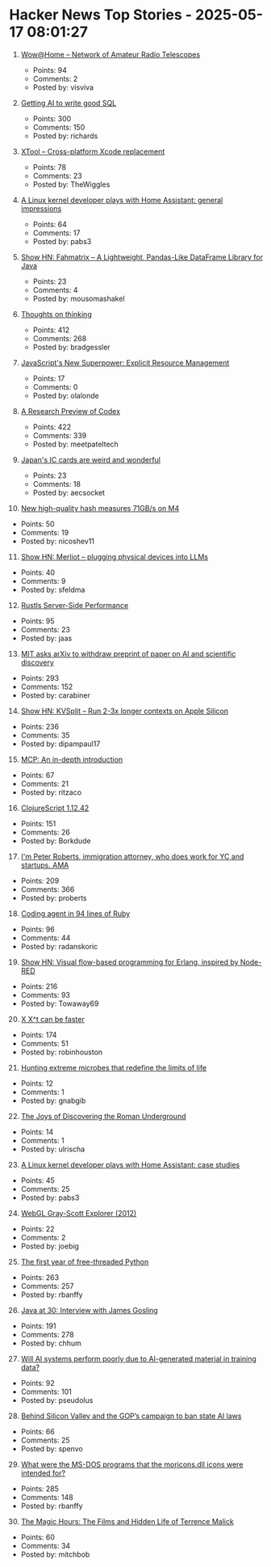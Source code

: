 # Hacker News Top Stories - 2025-05-17 08:01:27

1. [Wow@Home – Network of Amateur Radio Telescopes](https://phl.upr.edu/wow/outreach)
   - Points: 94
   - Comments: 2
   - Posted by: visviva

2. [Getting AI to write good SQL](https://cloud.google.com/blog/products/databases/techniques-for-improving-text-to-sql)
   - Points: 300
   - Comments: 150
   - Posted by: richards

3. [XTool – Cross-platform Xcode replacement](https://github.com/xtool-org/xtool)
   - Points: 78
   - Comments: 23
   - Posted by: TheWiggles

4. [A Linux kernel developer plays with Home Assistant: general impressions](https://lwn.net/SubscriberLink/1017720/7155ecb9602e9ef2/)
   - Points: 64
   - Comments: 17
   - Posted by: pabs3

5. [Show HN: Fahmatrix – A Lightweight, Pandas-Like DataFrame Library for Java](https://github.com/moustafa-nasr/fahmatrix)
   - Points: 23
   - Comments: 4
   - Posted by: mousomashakel

6. [Thoughts on thinking](https://dcurt.is/thinking)
   - Points: 412
   - Comments: 268
   - Posted by: bradgessler

7. [JavaScript's New Superpower: Explicit Resource Management](https://v8.dev/features/explicit-resource-management)
   - Points: 17
   - Comments: 0
   - Posted by: olalonde

8. [A Research Preview of Codex](https://openai.com/index/introducing-codex/)
   - Points: 422
   - Comments: 339
   - Posted by: meetpateltech

9. [Japan's IC cards are weird and wonderful](https://aruarian.dance/blog/japan-ic-cards/)
   - Points: 23
   - Comments: 18
   - Posted by: aecsocket

10. [New high-quality hash measures 71GB/s on M4](https://github.com/Nicoshev/rapidhash)
   - Points: 50
   - Comments: 19
   - Posted by: nicoshev11

11. [Show HN: Merliot – plugging physical devices into LLMs](https://github.com/merliot/hub)
   - Points: 40
   - Comments: 9
   - Posted by: sfeldma

12. [Rustls Server-Side Performance](https://www.memorysafety.org/blog/rustls-server-perf/)
   - Points: 95
   - Comments: 23
   - Posted by: jaas

13. [MIT asks arXiv to withdraw preprint of paper on AI and scientific discovery](https://economics.mit.edu/news/assuring-accurate-research-record)
   - Points: 293
   - Comments: 152
   - Posted by: carabiner

14. [Show HN: KVSplit – Run 2-3x longer contexts on Apple Silicon](https://github.com/dipampaul17/KVSplit)
   - Points: 236
   - Comments: 35
   - Posted by: dipampaul17

15. [MCP: An in-depth introduction](https://www.speakeasy.com/mcp/mcp-tutorial)
   - Points: 67
   - Comments: 21
   - Posted by: ritzaco

16. [ClojureScript 1.12.42](https://clojurescript.org/news/2025-05-16-release)
   - Points: 151
   - Comments: 26
   - Posted by: Borkdude

17. [I'm Peter Roberts, immigration attorney, who does work for YC and startups. AMA](undefined)
   - Points: 209
   - Comments: 366
   - Posted by: proberts

18. [Coding agent in 94 lines of Ruby](https://radanskoric.com/articles/coding-agent-in-ruby)
   - Points: 96
   - Comments: 44
   - Posted by: radanskoric

19. [Show HN: Visual flow-based programming for Erlang, inspired by Node-RED](https://github.com/gorenje/erlang-red)
   - Points: 216
   - Comments: 93
   - Posted by: Towaway69

20. [X X^t can be faster](https://arxiv.org/abs/2505.09814)
   - Points: 174
   - Comments: 51
   - Posted by: robinhouston

21. [Hunting extreme microbes that redefine the limits of life](https://www.nature.com/articles/d41586-025-01464-7)
   - Points: 12
   - Comments: 1
   - Posted by: gnabgib

22. [The Joys of Discovering the Roman Underground](https://www.smithsonianmag.com/travel/the-joys-of-discovering-the-roman-underground-from-the-colosseum-to-whats-beneath-the-trevi-foundation-180986626/)
   - Points: 14
   - Comments: 1
   - Posted by: ulrischa

23. [A Linux kernel developer plays with Home Assistant: case studies](https://lwn.net/SubscriberLink/1017945/93d12d28178b372e/)
   - Points: 45
   - Comments: 25
   - Posted by: pabs3

24. [WebGL Gray-Scott Explorer (2012)](http://www.mrob.com/pub/comp/xmorphia/ogl/index.html)
   - Points: 22
   - Comments: 2
   - Posted by: joebig

25. [The first year of free-threaded Python](https://labs.quansight.org/blog/free-threaded-one-year-recap)
   - Points: 263
   - Comments: 257
   - Posted by: rbanffy

26. [Java at 30: Interview with James Gosling](https://thenewstack.io/java-at-30-the-genius-behind-the-code-that-changed-tech/)
   - Points: 191
   - Comments: 278
   - Posted by: chhum

27. [Will AI systems perform poorly due to AI-generated material in training data?](https://cacm.acm.org/news/the-collapse-of-gpt/)
   - Points: 92
   - Comments: 101
   - Posted by: pseudolus

28. [Behind Silicon Valley and the GOP’s campaign to ban state AI laws](https://www.bloodinthemachine.com/p/de-democratizing-ai)
   - Points: 66
   - Comments: 25
   - Posted by: spenvo

29. [What were the MS-DOS programs that the moricons.dll icons were intended for?](https://devblogs.microsoft.com/oldnewthing/20250507-00/?p=111157)
   - Points: 285
   - Comments: 148
   - Posted by: rbanffy

30. [The Magic Hours: The Films and Hidden Life of Terrence Malick](https://www.lrb.co.uk/the-paper/v47/n09/david-thomson/cool-tricking)
   - Points: 60
   - Comments: 34
   - Posted by: mitchbob


